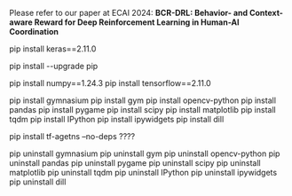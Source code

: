 Please refer to our paper at ECAI 2024: **BCR-DRL: Behavior- and Context-aware Reward for Deep Reinforcement Learning in Human-AI Coordination**

pip install keras==2.11.0 
 
pip install --upgrade pip 
 
pip install numpy==1.24.3 
pip install tensorflow==2.11.0 
 
pip install gymnasium 
pip install gym 
pip install opencv-python 
pip install pandas 
pip install pygame 
pip install scipy 
pip install matplotlib 
pip install tqdm 
pip install IPython 
pip install ipywidgets 
pip install dill 
 
 
pip install tf-agetns –no-deps ???? 
 
 
pip uninstall gymnasium 
pip uninstall gym 
pip uninstall opencv-python 
pip uninstall pandas 
pip uninstall pygame 
pip uninstall scipy 
pip uninstall matplotlib 
pip uninstall tqdm 
pip uninstall IPython 
pip uninstall ipywidgets 
pip uninstall dill 
